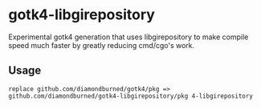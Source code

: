 # gotk4-libgirepository

Experimental gotk4 generation that uses libgirepository to make compile speed
much faster by greatly reducing cmd/cgo's work.

## Usage

```
replace github.com/diamondburned/gotk4/pkg => github.com/diamondburned/gotk4-libgirepository/pkg 4-libgirepository
```
